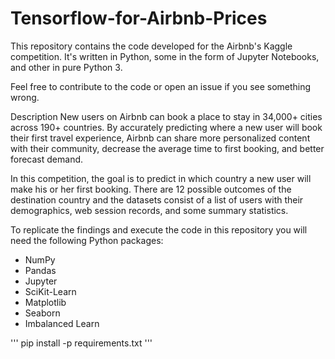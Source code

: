 # Tensorflow-for-Airbnb-Prices

This repository contains the code developed for the Airbnb's Kaggle competition. It's written in Python, some in the form of Jupyter Notebooks, and other in pure Python 3.

Feel free to contribute to the code or open an issue if you see something wrong.

Description
New users on Airbnb can book a place to stay in 34,000+ cities across 190+ countries. By accurately predicting where a new user will book their first travel experience, Airbnb can share more personalized content with their community, decrease the average time to first booking, and better forecast demand.

In this competition, the goal is to predict in which country a new user will make his or her first booking. There are 12 possible outcomes of the destination country and the datasets consist of a list of users with their demographics, web session records, and some summary statistics.

To replicate the findings and execute the code in this repository you will need the following Python packages:

- NumPy
- Pandas
- Jupyter
- SciKit-Learn
- Matplotlib
- Seaborn
- Imbalanced Learn

''' pip install -p requirements.txt '''
